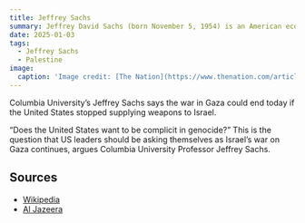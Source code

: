 ```yaml
---
title: Jeffrey Sachs
summary: Jeffrey David Sachs (born November 5, 1954) is an American economist and public policy analyst who is a professor at Columbia University, where he was former director of The Earth Institute. He worked on the topics of sustainable development and economic development.
date: 2025-01-03
tags:
  - Jeffrey Sachs
  - Palestine
image:
  caption: 'Image credit: [The Nation](https://www.thenation.com/article/archive/years-climate-talks-are-our-last-and-best-chance-slow-global-warming/?utm_source=facebook&utm_medium=socialflow)'
---
```



Columbia University’s Jeffrey Sachs says the war in Gaza could end today if the United States stopped supplying weapons to Israel.

“Does the United States want to be complicit in genocide?” This is the question that US leaders should be asking themselves as Israel’s war on Gaza continues, argues Columbia University Professor Jeffrey Sachs.




## Sources

- [Wikipedia](https://en.wikipedia.org/wiki/Jeffrey_Sachs)
- [Al Jazeera](https://www.aljazeera.com/program/the-bottom-line/2024/3/17/professor-jeffrey-sachs-us-is-complicit-in-israeli-genocide)